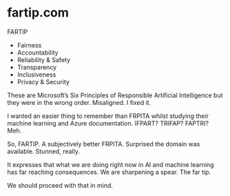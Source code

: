 # fartip.com

FARTIP

- Fairness
- Accountability
- Reliability & Safety
- Transparency
- Inclusiveness
- Privacy & Security

These are Microsoft’s Six Principles of Responsible Artificial Intelligence but they were in the wrong order. Misaligned. I fixed it.

I wanted an easier thing to remember than FRPITA whilst studying their machine learning and Azure documentation. IFPART? TRIFAP? FAPTRI? Meh.

So, FARTIP. A subjectively better FRPITA. Surprised the domain was available. Stunned, really.

It expresses that what we are doing right now in AI and machine learning has far reaching consequences. We are sharpening a spear. The far tip.

We should proceed with that in mind.
